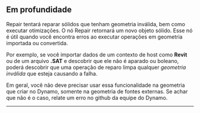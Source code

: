 ## Em profundidade
Repair tentará reparar sólidos que tenham geometria inválida, bem como executar otimizações. O nó Repair retornará um novo objeto sólido.
Esse nó é útil quando você encontra erros ao executar operações em geometria importada ou convertida.

Por exemplo, se você importar dados de um contexto de host como **Revit** ou de um arquivo **.SAT** e descobrir que ele não é aparado ou boleano, poderá descobrir que uma operação de reparo limpa qualquer *geometria inválida* que esteja causando a falha.

Em geral, você não deve precisar usar essa funcionalidade na geometria que criar no Dynamo, somente na geometria de fontes externas. Se achar que não é o caso, relate um erro no github da equipe do Dynamo.
___


